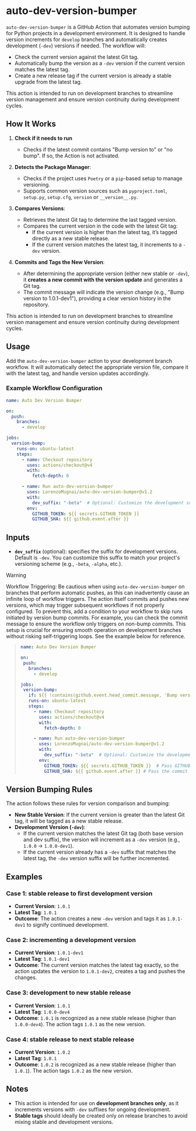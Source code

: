 # auto-dev-version-bumper

`auto-dev-version-bumper` is a GitHub Action that automates version bumping for Python projects in a development environment. It is designed to handle version increments for `develop` branches and automatically creates development (`-dev`) versions if needed. The workflow will:

- Check the current version against the latest Git tag.
- Automatically bump the version as a `-dev` version if the current version matches the latest tag.
- Create a new release tag if the current version is already a stable upgrade from the latest tag.

This action is intended to run on development branches to streamline version management and ensure version continuity during development cycles.

## How It Works


1. **Check if it needs to run**
   - Checks if the latest commit contains "Bump version to" or "no bump". If so, the Action is not activated.

2. **Detects the Package Manager**:
   - Checks if the project uses `Poetry` or a `pip`-based setup to manage versioning.
   - Supports common version sources such as `pyproject.toml`, `setup.py`, `setup.cfg`, `version` or `__version__.py`.

3. **Compares Versions**:
   - Retrieves the latest Git tag to determine the last tagged version.
   - Compares the current version in the code with the latest Git tag:
     - If the current version is higher than the latest tag, it’s tagged directly as a new stable release.
     - If the current version matches the latest tag, it increments to a `-dev` version.

4. **Commits and Tags the New Version**:
   - After determining the appropriate version (either new stable or `-dev`), it **creates a new commit with the version update** and generates a Git tag.
   - The commit message will indicate the version change (e.g., "Bump version to 1.0.1-dev1"), providing a clear version history in the repository.

This action is intended to run on development branches to streamline version management and ensure version continuity during development cycles.

## Usage

Add the `auto-dev-version-bumper` action to your development branch workflow. It will automatically detect the appropriate version file, compare it with the latest tag, and handle version updates accordingly.

### Example Workflow Configuration

```yaml
name: Auto Dev Version Bumper

on:
  push:
    branches:
      - develop

jobs:
  version-bump:
    runs-on: ubuntu-latest
    steps:
      - name: Checkout repository
        uses: actions/checkout@v4
        with:
          fetch-depth: 0 

      - name: Run auto-dev-version-bumper
        uses: LorenzoMugnai/auto-dev-version-bumper@v1.2
        with:
          dev_suffix: "-beta"  # Optional: Customize the development suffix (defaults to "-dev")
        env:
          GITHUB_TOKEN: ${{ secrets.GITHUB_TOKEN }}  
          GITHUB_SHA: ${{ github.event.after }}
```

## Inputs

- **`dev_suffix`** (optional): specifies the suffix for development versions. Default is `-dev`. You can customize this suffix to match your project's versioning scheme (e.g., `-beta`, `-alpha`, etc.).

> [!WARNING]
> Workflow Triggering: Be cautious when using `auto-dev-version-bumper` on branches that perform automatic pushes, as this can inadvertently cause an infinite loop of workflow triggers. The action itself commits and pushes new versions, which may trigger subsequent workflows if not properly configured. To prevent this, add a condition to your workflow to skip runs initiated by version bump commits. For example, you can check the commit message to ensure the workflow only triggers on non-bump commits. This setup is crucial for ensuring smooth operation on development branches without risking self-triggering loops. See the example below for reference.

>```yaml
>name: Auto Dev Version Bumper
>
>on:
>  push:
>    branches:
>      - develop
>
>jobs:
>  version-bump:
>    if: ${{ !contains(github.event.head_commit.message, 'Bump version to') }} 
>    runs-on: ubuntu-latest
>    steps:
>      - name: Checkout repository
>        uses: actions/checkout@v4
>        with:
>          fetch-depth: 0 
>
>      - name: Run auto-dev-version-bumper
>        uses: LorenzoMugnai/auto-dev-version-bumper@v1.2
>        with:
>          dev_suffix: "-beta"  # Optional: Customize the development suffix (defaults to "-dev")
>        env:
>          GITHUB_TOKEN: ${{ secrets.GITHUB_TOKEN }}  # Pass GITHUB_TOKEN explicitly
>          GITHUB_SHA: ${{ github.event.after }} # Pass the commit SHA
>```

## Version Bumping Rules

The action follows these rules for version comparison and bumping:

- **New Stable Version**: If the current version is greater than the latest Git tag, it will be tagged as a new stable release.
- **Development Version (`-dev`)**:
  - If the current version matches the latest Git tag (both base version and dev suffix), the version will increment as a `-dev` version (e.g., `1.0.0` → `1.0.0-dev1`).
  - If the current version already has a `-dev` suffix that matches the latest tag, the `-dev` version suffix will be further incremented.

## Examples

### Case 1: stable release to first development version

- **Current Version**: `1.0.1`
- **Latest Tag**: `1.0.1`
- **Outcome**: The action creates a new `-dev` version and tags it as `1.0.1-dev1` to signify continued development.

### Case 2: incrementing a development version

- **Current Version**: `1.0.1-dev1`
- **Latest Tag**: `1.0.1-dev1`
- **Outcome**: The current version matches the latest tag exactly, so the action updates the version to `1.0.1-dev2`, creates a tag and pushes the changes.

### Case 3: development to new stable release

- **Current Version**: `1.0.1`
- **Latest Tag**: `1.0.0-dev4`
- **Outcome**: `1.0.1` is recognized as a new stable release (higher than `1.0.0-dev4`). The action tags `1.0.1` as the new version.

### Case 4: stable release to next stable release

- **Current Version**: `1.0.2`
- **Latest Tag**: `1.0.1`
- **Outcome**: `1.0.2` is recognized as a new stable release (higher than `1.0.1`). The action tags `1.0.2` as the new version.

## Notes

- This action is intended for use on **development branches only**, as it increments versions with `-dev` suffixes for ongoing development.
- **Stable tags** should ideally be created only on release branches to avoid mixing stable and development versions.
